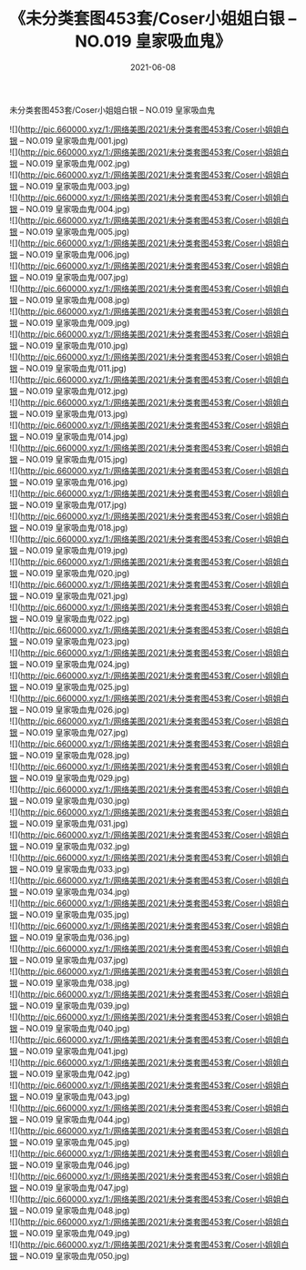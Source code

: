 ﻿---
layout: post
title:  《未分类套图453套/Coser小姐姐白银 – NO.019 皇家吸血鬼》
date:   2021-06-08
img: http://pic.660000.xyz/1:/网络美图/2021/未分类套图453套/Coser小姐姐白银 – NO.019 皇家吸血鬼/000.jpg
categories: [美女, 清纯, 唯美]
---

未分类套图453套/Coser小姐姐白银 – NO.019 皇家吸血鬼

 ![](http://pic.660000.xyz/1:/网络美图/2021/未分类套图453套/Coser小姐姐白银 – NO.019 皇家吸血鬼/001.jpg) <br>![](http://pic.660000.xyz/1:/网络美图/2021/未分类套图453套/Coser小姐姐白银 – NO.019 皇家吸血鬼/002.jpg) <br>![](http://pic.660000.xyz/1:/网络美图/2021/未分类套图453套/Coser小姐姐白银 – NO.019 皇家吸血鬼/003.jpg) <br>![](http://pic.660000.xyz/1:/网络美图/2021/未分类套图453套/Coser小姐姐白银 – NO.019 皇家吸血鬼/004.jpg) <br>![](http://pic.660000.xyz/1:/网络美图/2021/未分类套图453套/Coser小姐姐白银 – NO.019 皇家吸血鬼/005.jpg) <br>![](http://pic.660000.xyz/1:/网络美图/2021/未分类套图453套/Coser小姐姐白银 – NO.019 皇家吸血鬼/006.jpg) <br>![](http://pic.660000.xyz/1:/网络美图/2021/未分类套图453套/Coser小姐姐白银 – NO.019 皇家吸血鬼/007.jpg) <br>![](http://pic.660000.xyz/1:/网络美图/2021/未分类套图453套/Coser小姐姐白银 – NO.019 皇家吸血鬼/008.jpg) <br>![](http://pic.660000.xyz/1:/网络美图/2021/未分类套图453套/Coser小姐姐白银 – NO.019 皇家吸血鬼/009.jpg) <br>![](http://pic.660000.xyz/1:/网络美图/2021/未分类套图453套/Coser小姐姐白银 – NO.019 皇家吸血鬼/010.jpg) <br>![](http://pic.660000.xyz/1:/网络美图/2021/未分类套图453套/Coser小姐姐白银 – NO.019 皇家吸血鬼/011.jpg) <br>![](http://pic.660000.xyz/1:/网络美图/2021/未分类套图453套/Coser小姐姐白银 – NO.019 皇家吸血鬼/012.jpg) <br>![](http://pic.660000.xyz/1:/网络美图/2021/未分类套图453套/Coser小姐姐白银 – NO.019 皇家吸血鬼/013.jpg) <br>![](http://pic.660000.xyz/1:/网络美图/2021/未分类套图453套/Coser小姐姐白银 – NO.019 皇家吸血鬼/014.jpg) <br>![](http://pic.660000.xyz/1:/网络美图/2021/未分类套图453套/Coser小姐姐白银 – NO.019 皇家吸血鬼/015.jpg) <br>![](http://pic.660000.xyz/1:/网络美图/2021/未分类套图453套/Coser小姐姐白银 – NO.019 皇家吸血鬼/016.jpg) <br>![](http://pic.660000.xyz/1:/网络美图/2021/未分类套图453套/Coser小姐姐白银 – NO.019 皇家吸血鬼/017.jpg) <br>![](http://pic.660000.xyz/1:/网络美图/2021/未分类套图453套/Coser小姐姐白银 – NO.019 皇家吸血鬼/018.jpg) <br>![](http://pic.660000.xyz/1:/网络美图/2021/未分类套图453套/Coser小姐姐白银 – NO.019 皇家吸血鬼/019.jpg) <br>![](http://pic.660000.xyz/1:/网络美图/2021/未分类套图453套/Coser小姐姐白银 – NO.019 皇家吸血鬼/020.jpg) <br>![](http://pic.660000.xyz/1:/网络美图/2021/未分类套图453套/Coser小姐姐白银 – NO.019 皇家吸血鬼/021.jpg) <br>![](http://pic.660000.xyz/1:/网络美图/2021/未分类套图453套/Coser小姐姐白银 – NO.019 皇家吸血鬼/022.jpg) <br>![](http://pic.660000.xyz/1:/网络美图/2021/未分类套图453套/Coser小姐姐白银 – NO.019 皇家吸血鬼/023.jpg) <br>![](http://pic.660000.xyz/1:/网络美图/2021/未分类套图453套/Coser小姐姐白银 – NO.019 皇家吸血鬼/024.jpg) <br>![](http://pic.660000.xyz/1:/网络美图/2021/未分类套图453套/Coser小姐姐白银 – NO.019 皇家吸血鬼/025.jpg) <br>![](http://pic.660000.xyz/1:/网络美图/2021/未分类套图453套/Coser小姐姐白银 – NO.019 皇家吸血鬼/026.jpg) <br>![](http://pic.660000.xyz/1:/网络美图/2021/未分类套图453套/Coser小姐姐白银 – NO.019 皇家吸血鬼/027.jpg) <br>![](http://pic.660000.xyz/1:/网络美图/2021/未分类套图453套/Coser小姐姐白银 – NO.019 皇家吸血鬼/028.jpg) <br>![](http://pic.660000.xyz/1:/网络美图/2021/未分类套图453套/Coser小姐姐白银 – NO.019 皇家吸血鬼/029.jpg) <br>![](http://pic.660000.xyz/1:/网络美图/2021/未分类套图453套/Coser小姐姐白银 – NO.019 皇家吸血鬼/030.jpg) <br>![](http://pic.660000.xyz/1:/网络美图/2021/未分类套图453套/Coser小姐姐白银 – NO.019 皇家吸血鬼/031.jpg) <br>![](http://pic.660000.xyz/1:/网络美图/2021/未分类套图453套/Coser小姐姐白银 – NO.019 皇家吸血鬼/032.jpg) <br>![](http://pic.660000.xyz/1:/网络美图/2021/未分类套图453套/Coser小姐姐白银 – NO.019 皇家吸血鬼/033.jpg) <br>![](http://pic.660000.xyz/1:/网络美图/2021/未分类套图453套/Coser小姐姐白银 – NO.019 皇家吸血鬼/034.jpg) <br>![](http://pic.660000.xyz/1:/网络美图/2021/未分类套图453套/Coser小姐姐白银 – NO.019 皇家吸血鬼/035.jpg) <br>![](http://pic.660000.xyz/1:/网络美图/2021/未分类套图453套/Coser小姐姐白银 – NO.019 皇家吸血鬼/036.jpg) <br>![](http://pic.660000.xyz/1:/网络美图/2021/未分类套图453套/Coser小姐姐白银 – NO.019 皇家吸血鬼/037.jpg) <br>![](http://pic.660000.xyz/1:/网络美图/2021/未分类套图453套/Coser小姐姐白银 – NO.019 皇家吸血鬼/038.jpg) <br>![](http://pic.660000.xyz/1:/网络美图/2021/未分类套图453套/Coser小姐姐白银 – NO.019 皇家吸血鬼/039.jpg) <br>![](http://pic.660000.xyz/1:/网络美图/2021/未分类套图453套/Coser小姐姐白银 – NO.019 皇家吸血鬼/040.jpg) <br>![](http://pic.660000.xyz/1:/网络美图/2021/未分类套图453套/Coser小姐姐白银 – NO.019 皇家吸血鬼/041.jpg) <br>![](http://pic.660000.xyz/1:/网络美图/2021/未分类套图453套/Coser小姐姐白银 – NO.019 皇家吸血鬼/042.jpg) <br>![](http://pic.660000.xyz/1:/网络美图/2021/未分类套图453套/Coser小姐姐白银 – NO.019 皇家吸血鬼/043.jpg) <br>![](http://pic.660000.xyz/1:/网络美图/2021/未分类套图453套/Coser小姐姐白银 – NO.019 皇家吸血鬼/044.jpg) <br>![](http://pic.660000.xyz/1:/网络美图/2021/未分类套图453套/Coser小姐姐白银 – NO.019 皇家吸血鬼/045.jpg) <br>![](http://pic.660000.xyz/1:/网络美图/2021/未分类套图453套/Coser小姐姐白银 – NO.019 皇家吸血鬼/046.jpg) <br>![](http://pic.660000.xyz/1:/网络美图/2021/未分类套图453套/Coser小姐姐白银 – NO.019 皇家吸血鬼/047.jpg) <br>![](http://pic.660000.xyz/1:/网络美图/2021/未分类套图453套/Coser小姐姐白银 – NO.019 皇家吸血鬼/048.jpg) <br>![](http://pic.660000.xyz/1:/网络美图/2021/未分类套图453套/Coser小姐姐白银 – NO.019 皇家吸血鬼/049.jpg) <br>![](http://pic.660000.xyz/1:/网络美图/2021/未分类套图453套/Coser小姐姐白银 – NO.019 皇家吸血鬼/050.jpg) <br>